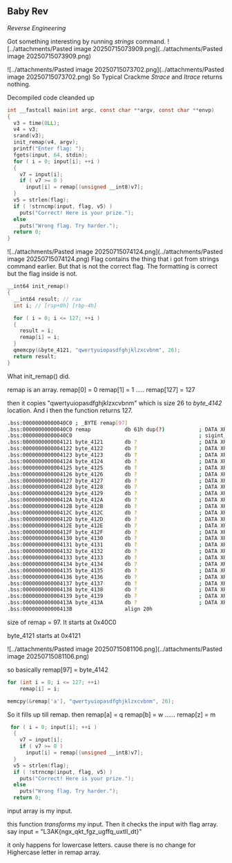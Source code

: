 ## Baby Rev
*Reverse Engineering*

Got something interesting by running *strings* command.
![../attachments/Pasted image 20250715073909.png](../attachments/Pasted image 20250715073909.png)

![../attachments/Pasted image 20250715073702.png](../attachments/Pasted image 20250715073702.png)
So Typical Crackme
*Strace* and *ltrace* returns nothing.

Decompiled code cleanded up
```C
int __fastcall main(int argc, const char **argv, const char **envp)
{
  v3 = time(0LL);
  v4 = v3;
  srand(v3);
  init_remap(v4, argv);
  printf("Enter flag: ");
  fgets(input, 64, stdin);
  for ( i = 0; input[i]; ++i )
  {
    v7 = input[i];
    if ( v7 >= 0 )
      input[i] = remap[(unsigned __int8)v7];
  }
  v5 = strlen(flag);
  if ( !strncmp(input, flag, v5) )
    puts("Correct! Here is your prize.");
  else
    puts("Wrong flag. Try harder.");
  return 0;
}
```

![../attachments/Pasted image 20250715074124.png](../attachments/Pasted image 20250715074124.png)
Flag contains the thing that i got from strings command earlier. But that is not the correct flag. The formatting is correct but the flag inside is not.


```c
__int64 init_remap()
{
  __int64 result; // rax
  int i; // [rsp+0h] [rbp-4h]

  for ( i = 0; i <= 127; ++i )
  {
    result = i;
    remap[i] = i;
  }
  qmemcpy(&byte_4121, "qwertyuiopasdfghjklzxcvbnm", 26);
  return result;
}
```

What init_remap() did.

remap is an array. 
remap[0] = 0
remap[1] = 1
.....
remap[127] = 127

then it copies "qwertyuiopasdfghjklzxcvbnm" which is size 26 to *byte_4142* location. And i
then the function returns 127.

```bash
.bss:00000000000040C0 ; _BYTE remap[97]
.bss:00000000000040C0 remap           db 61h dup(?)           ; DATA XREF: init_remap+1B↑o
.bss:00000000000040C0                                         ; sigint_handler+6D↑o ...
.bss:0000000000004121 byte_4121       db ?                    ; DATA XREF: init_remap+2F↑w
.bss:0000000000004122 byte_4122       db ?                    ; DATA XREF: init_remap+36↑w
.bss:0000000000004123 byte_4123       db ?                    ; DATA XREF: init_remap+3D↑w
.bss:0000000000004124 byte_4124       db ?                    ; DATA XREF: init_remap+44↑w
.bss:0000000000004125 byte_4125       db ?                    ; DATA XREF: init_remap+4B↑w
.bss:0000000000004126 byte_4126       db ?                    ; DATA XREF: init_remap+52↑w
.bss:0000000000004127 byte_4127       db ?                    ; DATA XREF: init_remap+59↑w
.bss:0000000000004128 byte_4128       db ?                    ; DATA XREF: init_remap+60↑w
.bss:0000000000004129 byte_4129       db ?                    ; DATA XREF: init_remap+67↑w
.bss:000000000000412A byte_412A       db ?                    ; DATA XREF: init_remap+6E↑w
.bss:000000000000412B byte_412B       db ?                    ; DATA XREF: init_remap+75↑w
.bss:000000000000412C byte_412C       db ?                    ; DATA XREF: init_remap+7C↑w
.bss:000000000000412D byte_412D       db ?                    ; DATA XREF: init_remap+83↑w
.bss:000000000000412E byte_412E       db ?                    ; DATA XREF: init_remap+8A↑w
.bss:000000000000412F byte_412F       db ?                    ; DATA XREF: init_remap+91↑w
.bss:0000000000004130 byte_4130       db ?                    ; DATA XREF: init_remap+98↑w
.bss:0000000000004131 byte_4131       db ?                    ; DATA XREF: init_remap+9F↑w
.bss:0000000000004132 byte_4132       db ?                    ; DATA XREF: init_remap+A6↑w
.bss:0000000000004133 byte_4133       db ?                    ; DATA XREF: init_remap+AD↑w
.bss:0000000000004134 byte_4134       db ?                    ; DATA XREF: init_remap+B4↑w
.bss:0000000000004135 byte_4135       db ?                    ; DATA XREF: init_remap+BB↑w
.bss:0000000000004136 byte_4136       db ?                    ; DATA XREF: init_remap+C2↑w
.bss:0000000000004137 byte_4137       db ?                    ; DATA XREF: init_remap+C9↑w
.bss:0000000000004138 byte_4138       db ?                    ; DATA XREF: init_remap+D0↑w
.bss:0000000000004139 byte_4139       db ?                    ; DATA XREF: init_remap+D7↑w
.bss:000000000000413A byte_413A       db ?                    ; DATA XREF: init_remap+DE↑w
.bss:000000000000413B                 align 20h

```

size of remap = 97.
It starts at 0x40C0

byte_4121 starts at 0x4121

![../attachments/Pasted image 20250715081106.png](../attachments/Pasted image 20250715081106.png)

so basically remap[97] = byte_4142

```c
for (int i = 0; i <= 127; ++i)
    remap[i] = i;

memcpy(&remap['a'], "qwertyuiopasdfghjklzxcvbnm", 26);

```

So it fills up till remap. then
remap[a] = q
remap[b] = w
......
remap[z] = m


```c
 for ( i = 0; input[i]; ++i )
  {
    v7 = input[i];
    if ( v7 >= 0 )
      input[i] = remap[(unsigned __int8)v7];
  }
  v5 = strlen(flag);
  if ( !strncmp(input, flag, v5) )
    puts("Correct! Here is your prize.");
  else
    puts("Wrong flag. Try harder.");
  return 0;
```
input array is my input.

this function *transforms* my input. Then it checks the input with flag array.
say input = "L3AK{ngx_qkt_fgz_ugffq_uxtll_dt}"

it only happens for lowercase letters. cause there is no change for Highercase letter in remap array.

	



